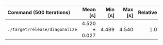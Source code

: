 | Command (500 Iterations) | Mean [s] | Min [s] | Max [s] | Relative |
|:---|---:|---:|---:|---:|
| `./target/release/diagonalize` | 4.520 ± 0.027 | 4.489 | 4.540 | 1.0 |
